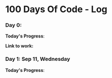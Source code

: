 # 100 Days Of Code - Log

### Day 0: 

**Today's Progress**: 

**Link to work:** [](http://)

### Day 1: Sep 11, Wednesday

**Today's Progress**:
